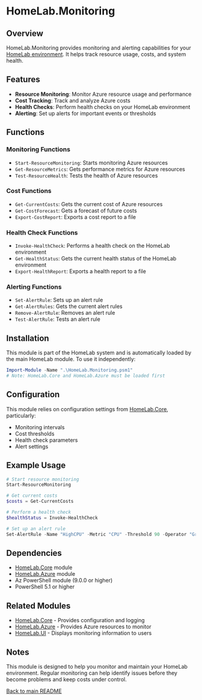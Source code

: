 # HomeLab.Monitoring

## Overview

HomeLab.Monitoring provides monitoring and alerting capabilities for your [HomeLab environment](../../README.md). It helps track resource usage, costs, and system health.

## Features

- **Resource Monitoring**: Monitor Azure resource usage and performance
- **Cost Tracking**: Track and analyze Azure costs
- **Health Checks**: Perform health checks on your HomeLab environment
- **Alerting**: Set up alerts for important events or thresholds

## Functions

### Monitoring Functions

- `Start-ResourceMonitoring`: Starts monitoring Azure resources
- `Get-ResourceMetrics`: Gets performance metrics for Azure resources
- `Test-ResourceHealth`: Tests the health of Azure resources

### Cost Functions

- `Get-CurrentCosts`: Gets the current cost of Azure resources
- `Get-CostForecast`: Gets a forecast of future costs
- `Export-CostReport`: Exports a cost report to a file

### Health Check Functions

- `Invoke-HealthCheck`: Performs a health check on the HomeLab environment
- `Get-HealthStatus`: Gets the current health status of the HomeLab environment
- `Export-HealthReport`: Exports a health report to a file

### Alerting Functions

- `Set-AlertRule`: Sets up an alert rule
- `Get-AlertRules`: Gets the current alert rules
- `Remove-AlertRule`: Removes an alert rule
- `Test-AlertRule`: Tests an alert rule

## Installation

This module is part of the HomeLab system and is automatically loaded by the main HomeLab module. To use it independently:

```powershell
Import-Module -Name ".\HomeLab.Monitoring.psm1"
# Note: HomeLab.Core and HomeLab.Azure must be loaded first
```

## Configuration

This module relies on configuration settings from [HomeLab.Core](../HomeLab.Core/README.md), particularly:

- Monitoring intervals
- Cost thresholds
- Health check parameters
- Alert settings

## Example Usage

```powershell
# Start resource monitoring
Start-ResourceMonitoring

# Get current costs
$costs = Get-CurrentCosts

# Perform a health check
$healthStatus = Invoke-HealthCheck

# Set up an alert rule
Set-AlertRule -Name "HighCPU" -Metric "CPU" -Threshold 90 -Operator "GreaterThan"
```

## Dependencies

- [HomeLab.Core](../HomeLab.Core/README.md) module
- [HomeLab.Azure](../HomeLab.Azure/README.md) module
- Az PowerShell module (9.0.0 or higher)
- PowerShell 5.1 or higher

## Related Modules

- [HomeLab.Core](../HomeLab.Core/README.md) - Provides configuration and logging
- [HomeLab.Azure](../HomeLab.Azure/README.md) - Provides Azure resources to monitor
- [HomeLab.UI](../HomeLab.UI/README.md) - Displays monitoring information to users

## Notes

This module is designed to help you monitor and maintain your HomeLab environment. Regular monitoring can help identify issues before they become problems and keep costs under control.

[Back to main README](../../README.md)
